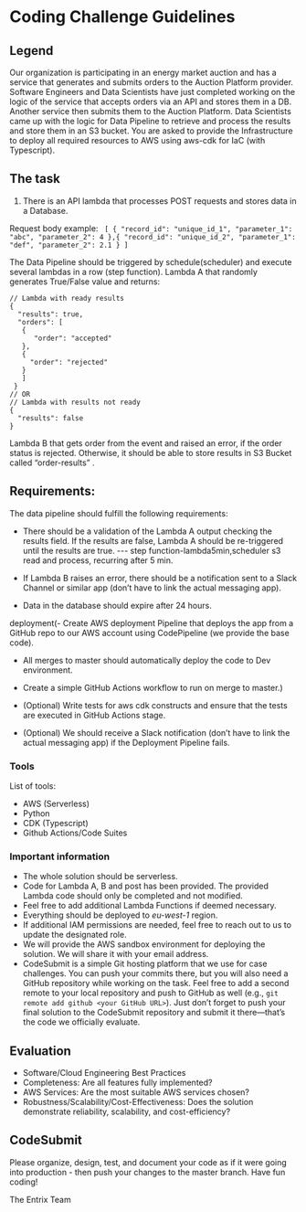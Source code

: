 # Coding Challenge Guidelines
## Legend
Our organization is participating in an energy market auction and has a service that generates and submits orders to the Auction Platform provider. Software Engineers and Data Scientists have just completed working on the logic of the service that accepts orders via an API and stores them in a DB. Another service then submits them to the Auction Platform. Data Scientists came up with the logic for Data Pipeline to retrieve and process the results and store them in an S3 bucket. You are asked to provide the Infrastructure to deploy all required resources to AWS using aws-cdk for IaC (with Typescript).
## The task

1. There is an API lambda that processes POST requests and stores data in a Database.

Request body example:
` 
[ { "record_id": "unique_id_1", "parameter_1": "abc", "parameter_2": 4 },{ "record_id": "unique_id_2", "parameter_1": "def", "parameter_2": 2.1 } ]
`

The Data Pipeline should be triggered by schedule(scheduler) and execute several lambdas in a row (step function). Lambda A that randomly generates True/False value and returns:


```
// Lambda with ready results 
{ 
  "results": true,
  "orders": [
   { 
      "order": "accepted"
   },
   {
     "order": "rejected" 
   }
   ]
 } 
// OR 
// Lambda with results not ready 
{ 
  "results": false 
}
```

Lambda B that gets order from the event and raised an error, if the order status is rejected. Otherwise, it should be able to store results in S3 Bucket called “order-results” .

## Requirements:
The data pipeline should fulfill the following requirements: 

- There should be a validation of the Lambda A output checking the results field. If the results are false, Lambda A should be re-triggered until the results are true. --- step function-lambda5min,scheduler s3 read and process, recurring after 5 min.

- If Lambda B raises an error, there should be a notification sent to a Slack Channel or similar app (don’t have to link the actual messaging app).

- Data in the database should expire after 24 hours. 

deployment(- Create AWS deployment Pipeline that deploys the app from a GitHub repo to our AWS account using CodePipeline (we provide the base code).

- All merges to master should automatically deploy the code to Dev environment.

- Create a simple GitHub Actions workflow to run on merge to master.)

- (Optional) Write tests for aws cdk constructs and ensure that the tests are executed in GitHub Actions stage.
- (Optional) We should receive a Slack notification (don’t have to link the actual messaging app) if the Deployment Pipeline fails.

### Tools

List of tools:

- AWS (Serverless)
- Python
- CDK (Typescript)
- Github Actions/Code Suites

### Important information 
- The whole solution should be serverless.
- Code for Lambda A, B and post has been provided. The provided Lambda code should only be completed and not modified.
- Feel free to add additional Lambda Functions if deemed necessary.
- Everything should be deployed to *eu-west-1* region.
- If additional IAM permissions are needed, feel free to reach out to us to update the designated role.
- We will provide the AWS sandbox environment for deploying the solution. We will share it with your email address.
- CodeSubmit is a simple Git hosting platform that we use for case challenges. You can push your commits there, but you will also need a GitHub repository while working on the task. Feel free to add a second remote to your local repository and push to GitHub as well (e.g., `git remote add github <your GitHub URL>`). Just don’t forget to push your final solution to the CodeSubmit repository and submit it there—that’s the code we officially evaluate.

## Evaluation
- Software/Cloud Engineering Best Practices
- Completeness: Are all features fully implemented?
- AWS Services: Are the most suitable AWS services chosen?
- Robustness/Scalability/Cost-Effectiveness: Does the solution demonstrate reliability, scalability, and cost-efficiency?

## CodeSubmit
Please organize, design, test, and document your code as if it were going into production - then push your changes to the master branch.
Have fun coding!

The Entrix Team